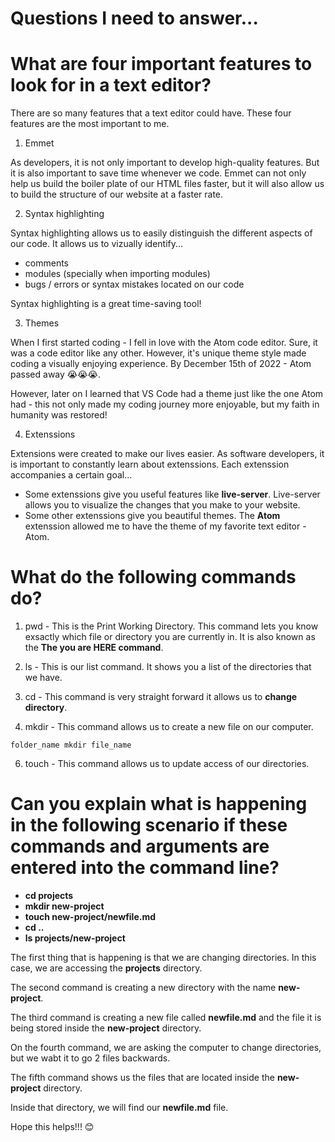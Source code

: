 # Questions I need to answer...


# What are four important features to look for in a text editor?

There are so many features that a text editor could have. 
These four features are the most important to me.

1. Emmet

As developers, it is not only important to develop high-quality features.
But it is also important to save time whenever we code.
Emmet can not only help us build the boiler plate of our HTML files faster, but it will also allow us to build the structure of our website at a faster rate.

2. Syntax highlighting 

Syntax highlighting allows us to easily distinguish the different aspects of our code.
It allows us to vizually identify...
- comments
- modules (specially when importing modules)
- bugs / errors or syntax mistakes located on our code

Syntax highlighting is a great time-saving tool!

3. Themes

When I first started coding - I fell in love with the Atom code editor.
Sure, it was a code editor like any other. However, it's unique theme style made coding a visually enjoying experience.
By December 15th of 2022 - Atom passed away 😭😭😭.

However, later on I learned that VS Code had a theme just like the one Atom had - this not only made my coding journey more enjoyable, but my faith in humanity was restored!

4. Extenssions

Extensions were created to make our lives easier.
As software developers, it is important to constantly learn about extenssions.
Each extenssion accompanies a certain goal...

- Some extenssions give you useful features like **live-server**.
  Live-server allows you to visualize the changes that you make to your website.
- Some other extenssions give you beautiful themes.
  The **Atom** extenssion allowed me to have the theme of my favorite text editor - Atom.

  

# What do the following commands do? 

1. pwd - This is the Print Working Directory. This command lets you know exsactly which file or directory you are currently in.
It is also known as the **The you are HERE command**.

3. ls - This is our list command. It shows you a list of the directories that we have.
   
4. cd - This command is very straight forward it allows us to **change directory**.
   
5. mkdir - This command allows us to create a new file on our computer.

   

```
folder_name mkdir file_name 

```


6. touch - This command allows us to update access of our directories.

# Can you explain what is happening in the following scenario if these commands and arguments are entered into the command line? 


- **cd projects**
- **mkdir new-project**
- **touch new-project/newfile.md**
- **cd ..**
- **ls projects/new-project**

The first thing that is happening is that we are changing directories.
In this case, we are accessing the **projects** directory.

The second command is creating a new directory with the name **new-project**.

The third command is creating a new file called **newfile.md** and the file it is being stored inside the **new-project** directory.

On the fourth command, we are asking the computer to change directories, but we wabt it to go 2 files backwards.

The fifth command shows us the files that are located inside the **new-project** directory.

Inside that directory, we will find our **newfile.md** file.


Hope this helps!!! 😊



